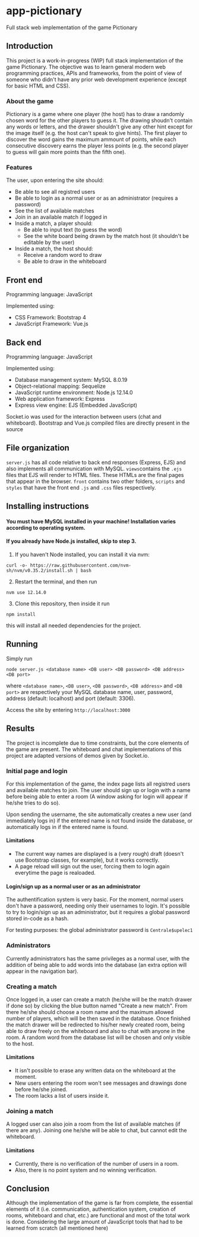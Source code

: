 # app-pictionary
Full stack web implementation of the game Pictionary

## Introduction
This project is a work-in-progress (WIP) full stack implementation of the game Pictionary. The objective was to learn general modern web programming practices, APIs and frameworks, from the point of view of someone who didn't have any prior web development experience (except for basic HTML and CSS).

### About the game
Pictionary is a game where one player (the host) has to draw a randomly chosen word for the other players to guess it. The drawing shoudn't contain any words or letters, and the drawer shouldn't give any other hint except for the image itself (e.g. the host can't speak to give hints). The first player to discover the word gains the maximum ammount of points, while each consecutive discovery earns the player less points (e.g. the second player to guess will gain more points than the fifth one).


### Features
The user, upon entering the site should:
- Be able to see all registred users
- Be able to login as a normal user or as an administrator (requires a password)
- See the list of available matches
- Join in an available match if logged in
- Inside a match, a player should:
    - Be able to input text (to guess the word)
    - See the white board being drawn by the match host (it shouldn't be editable by the user)
- Inside a match, the host should:
    - Receive a random word to draw
    - Be able to draw in the whiteboard


## Front end
Programming language: JavaScript

Implemented using:
- CSS Framework: Bootstrap 4
- JavaScript Framework: Vue.js 

## Back end
Programming language: JavaScript

Implemented using:
-  Database management system: MySQL 8.0.19
-  Object-relational mapping: Sequelize
-  JavaScript runtime environment: Node.js 12.14.0
-  Web application framework: Express
-  Express view engine: EJS (Embedded JavaScript)


Socket.io was used for the interaction between users (chat and whiteboard). Bootstrap and Vue.js compiled files are directly present in the source

## File organization
`server.js` has all code relative to back end responses (Express, EJS) and also implements all communication with MySQL.
`views`contains the `.ejs` files that EJS will render to HTML files. These HTMLs are the final pages that appear in the browser.
`front` contains two other folders, `scripts` and `styles` that have the front end `.js` and `.css` files respectively.


## Installing instructions
#### You must have MySQL installed in your machine! Installation varies according to operating system. 
#### If you already have Node.js installed, skip to step 3.

1. If you haven't Node installed, you can install it via nvm:
```
curl -o- https://raw.githubusercontent.com/nvm-sh/nvm/v0.35.2/install.sh | bash
```
2. Restart the terminal, and then run
```
nvm use 12.14.0 
```
3. Clone this repository, then inside it run
```
npm install
```
this will install all needed dependencies for the project.

## Running
Simply run
```
node server.js <database name> <DB user> <DB password> <DB address> <DB port>
```
where `<database name>`, `<DB user>`, `<DB password>`, `<DB address>` and `<DB port>` are respectively your MySQL database name, user, password, address (default: localhost) and port (default: 3306).

Access the site by entering `http://localhost:3000`

## Results
The project is incomplete due to time constraints, but the core elements of the game are present. The whiteboard and chat implementations of this project are adapted versions of demos given by Socket.io.
### Initial page and login
For this implementation of the game, the index page lists all registred users and available matches to join. The user should sign up or login with a name before being able to enter a room (A window asking for login will appear if he/she tries to do so).

Upon sending the username, the site automatically creates a new user (and immediately logs in) if the entered name is not found inside the database, or automatically logs in if the entered name is found.

#### Limitations
- The current way names are displayed is a (very rough) draft (doesn't use Bootstrap classes, for example), but it works correctly.
- A page reload will sign out the user, forcing them to login again everytime the page is realoaded.

#### Login/sign up as a normal user or as an administrator
The authentification system is very basic. For the moment, normal users don't have a password, needing only their usernames to login. It's possible to try to login/sign up as an administrator, but it requires a global password stored in-code as a hash. 

For testing purposes: the global administrator password is `Centrale$upelec1`

### Administrators
Currently administrators has the same privileges as a normal user, with the addition of being able to add words into the database (an extra option will appear in the navigation bar).

### Creating a match
Once logged in, a user can create a match (he/she will be the match drawer if done so) by clicking the blue button named "Create a new match". From there he/she should choose a room name and the maximum allowed number of players, which will be then saved in the database. Once finished the match drawer will be redirected to his/her newly created room, being able to draw freely on the whiteboard and also to chat with anyone in the room. A random word from the database list will be chosen and only visible to the host.

#### Limitations
- It isn't possible to erase any written data on the whiteboard at the moment.
- New users entering the room won't see messages and drawings done before he/she joined.
- The room lacks a list of users inside it.

### Joining a match
A logged user can also join a room from the list of available matches (if there are any). Joining one he/she will be able to chat, but cannot edit the whiteboard.
#### Limitations
- Currently, there is no verification of the number of users in a room.
- Also, there is no point system and no winning verification.

## Conclusion
Although the implementation of the game is far from complete, the essential elements of it (i.e. communication, authentication system, creation of rooms, whiteboard and chat, etc.) are functional and most of the total work is done. Considering the large amount of JavaScript tools that had to be learned from scratch (all mentioned here)
